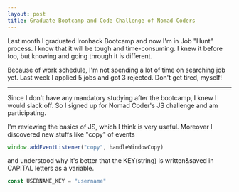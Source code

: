 ```yaml
---
layout: post
title: Graduate Bootcamp and Code Challenge of Nomad Coders
---
```


Last month I graduated Ironhack Bootcamp and now I'm in Job "Hunt" process. I know that it will be tough and time-consuming. I knew it before too, but knowing and going through it is different.

Because of work schedule, I'm not spending a lot of time on searching job yet. Last week I applied 5 jobs and got 3 rejected. Don't get tired, myself!

---

Since I don't have any mandatory studying after the bootcamp, I knew I would slack off. 
So I signed up for Nomad Coder's JS challenge and am participating. 

I'm reviewing the basics of JS, which I think is very useful. Moreover I discovered new stuffs like "copy" of events 
```js
window.addEventListener("copy", handleWindowCopy)
```
and understood why it's better that the KEY(string) is written&saved in CAPITAL letters as a variable.
```js
const USERNAME_KEY = "username"
```
